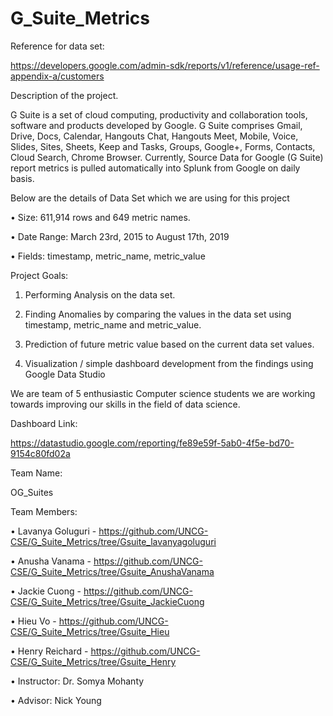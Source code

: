 # G_Suite_Metrics

Reference for data set:

https://developers.google.com/admin-sdk/reports/v1/reference/usage-ref-appendix-a/customers

Description of the project.

G Suite is a set of cloud computing, productivity and collaboration tools, software and products developed by Google. G Suite comprises Gmail, Drive, Docs, Calendar, Hangouts Chat, Hangouts Meet, Mobile, Voice, Slides, Sites, Sheets, Keep and Tasks, Groups, Google+, Forms, Contacts, Cloud Search, Chrome Browser.
Currently, Source Data for Google (G Suite) report metrics is pulled automatically into Splunk from Google on daily basis.

Below are the details of Data Set which we are using for this project

•	Size: 611,914 rows and 649 metric names.

•	Date Range: March 23rd, 2015 to August 17th, 2019

•	Fields: timestamp, metric_name, metric_value

Project Goals: 

1.	Performing Analysis on the data set.

2.	Finding Anomalies by comparing the values in the data set using timestamp, metric_name and metric_value.

3.	Prediction of future metric value based on the current data set values.

4.	Visualization / simple dashboard development from the findings using Google Data Studio 

We are team of 5 enthusiastic Computer science students we are working towards improving our skills in the field of data science.   

Dashboard Link:

https://datastudio.google.com/reporting/fe89e59f-5ab0-4f5e-bd70-9154c80fd02a

Team Name:

OG_Suites

Team Members: 

•	Lavanya Goluguri - https://github.com/UNCG-CSE/G_Suite_Metrics/tree/Gsuite_lavanyagoluguri

•	Anusha Vanama - https://github.com/UNCG-CSE/G_Suite_Metrics/tree/Gsuite_AnushaVanama

•	Jackie Cuong - https://github.com/UNCG-CSE/G_Suite_Metrics/tree/Gsuite_JackieCuong

•	Hieu Vo - https://github.com/UNCG-CSE/G_Suite_Metrics/tree/Gsuite_Hieu

•	Henry Reichard - https://github.com/UNCG-CSE/G_Suite_Metrics/tree/Gsuite_Henry

•	Instructor: Dr. Somya Mohanty

•	Advisor: Nick Young
